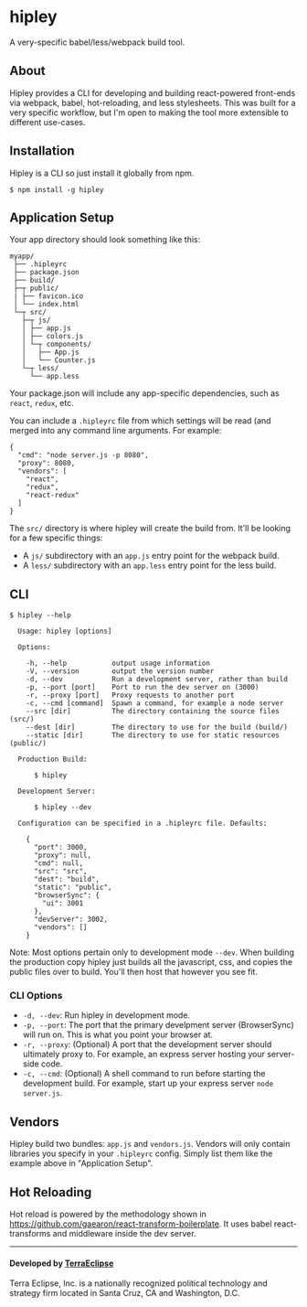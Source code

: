 # hipley
A very-specific babel/less/webpack build tool.

## About

Hipley provides a CLI for developing and building react-powered front-ends via webpack, babel, hot-reloading, and less stylesheets. This was built for a very specific workflow, but I'm open to making the tool more extensible to different use-cases.

## Installation

Hipley is a CLI so just install it globally from npm.

```
$ npm install -g hipley
```

## Application Setup

Your app directory should look something like this:

```
myapp/
 ├── .hipleyrc
 ├── package.json
 ├── build/
 ├─┬ public/
 | ├── favicon.ico
 │ └── index.html
 └─┬ src/
   ├─┬ js/
   │ ├── app.js
   │ ├── colors.js
   │ └─┬ components/
   │   ├── App.js
   │   └── Counter.js
   └─┬ less/
     └── app.less
```

Your package.json will include any app-specific dependencies, such as `react`, `redux`, etc.

You can include a `.hipleyrc` file from which settings will be read (and merged into any command line arguments. For example:

```
{
  "cmd": "node server.js -p 8080",
  "proxy": 8080,
  "vendors": [
    "react",
    "redux",
    "react-redux"
  ]
}
```

The `src/` directory is where hipley will create the build from. It'll be looking for a few specific things:

- A `js/` subdirectory with an `app.js` entry point for the webpack build.
- A `less/` subdirectory with an `app.less` entry point for the less build.


## CLI

```
$ hipley --help

  Usage: hipley [options]

  Options:

    -h, --help           output usage information
    -V, --version        output the version number
    -d, --dev            Run a development server, rather than build
    -p, --port [port]    Port to run the dev server on (3000)
    -r, --proxy [port]   Proxy requests to another port
    -c, --cmd [command]  Spawn a command, for example a node server
    --src [dir]          The directory containing the source files (src/)
    --dest [dir]         The directory to use for the build (build/)
    --static [dir]       The directory to use for static resources (public/)

  Production Build:

      $ hipley

  Development Server:

      $ hipley --dev

  Configuration can be specified in a .hipleyrc file. Defaults:

    {
      "port": 3000,
      "proxy": null,
      "cmd": null,
      "src": "src",
      "dest": "build",
      "static": "public",
      "browserSync": {
        "ui": 3001
      },
      "devServer": 3002,
      "vendors": []
    }
```

Note: Most options pertain only to development mode `--dev`. When building the production copy hipley just builds all the javascript, css, and copies the public files over to build. You'll then host that however you see fit.

### CLI Options

- `-d, --dev`: Run hipley in development mode.
- `-p, --port`: The port that the primary develpment server (BrowserSync) will run on. This is what you point your browser at.
- `-r, --proxy`: (Optional) A port that the development server should ultimately proxy to. For example, an express server hosting your server-side code.
- `-c, --cmd`: (Optional) A shell command to run before starting the development build. For example, start up your express server `node server.js`.

## Vendors

Hipley build two bundles: `app.js` and `vendors.js`. Vendors will only contain libraries you specify in your `.hipleyrc` config. Simply list them like the example above in "Application Setup".

## Hot Reloading

Hot reload is powered by the methodology shown in https://github.com/gaearon/react-transform-boilerplate. It uses babel react-transforms and middleware inside the dev server.

- - -

#### Developed by [TerraEclipse](https://github.com/TerraEclipse)

Terra Eclipse, Inc. is a nationally recognized political technology and
strategy firm located in Santa Cruz, CA and Washington, D.C.
